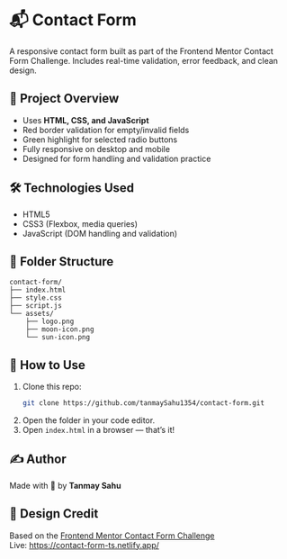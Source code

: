 # 📬 Contact Form

A responsive contact form built as part of the Frontend Mentor Contact Form Challenge. Includes real-time validation, error feedback, and clean design.

## 📁 Project Overview

- Uses **HTML, CSS, and JavaScript**
- Red border validation for empty/invalid fields
- Green highlight for selected radio buttons
- Fully responsive on desktop and mobile
- Designed for form handling and validation practice

## 🛠️ Technologies Used

- HTML5
- CSS3 (Flexbox, media queries)
- JavaScript (DOM handling and validation)

## 📂 Folder Structure

```
contact-form/
├── index.html
├── style.css
├── script.js
└── assets/
    ├── logo.png
    ├── moon-icon.png
    └── sun-icon.png
```

## 🚀 How to Use

1. Clone this repo:
   ```bash
   git clone https://github.com/tanmaySahu1354/contact-form.git
   ```
2. Open the folder in your code editor.
3. Open `index.html` in a browser — that’s it!

## ✍️ Author

Made with 💛 by **Tanmay Sahu**   

## 🎨 Design Credit

Based on the [Frontend Mentor Contact Form Challenge](https://www.frontendmentor.io/challenges/contact-form--G-hYlqKJj)   
Live: https://contact-form-ts.netlify.app/
